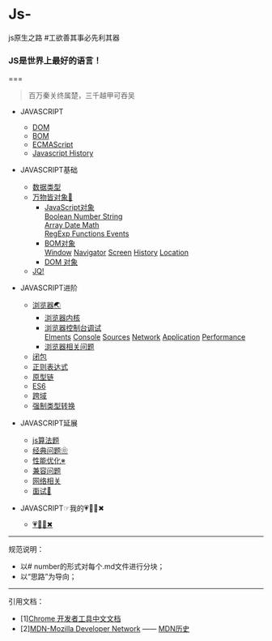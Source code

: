 # Js-
js原生之路
#工欲善其事必先利其器

### JS是世界上最好的语言！
===
>百万秦关终属楚，三千越甲可吞吴
* JAVASCRIPT
   * [DOM](https://github.com/TUARAN/tarsJs/blob/master/JAVASCRIPT/DOM.md)
   * [BOM](https://github.com/TUARAN/tarsJs/blob/master/JAVASCRIPT/BOM.md)
   * [ECMAScript](https://github.com/TUARAN/tarsJs/blob/master/JAVASCRIPT/ECMAScript.md)
   * [Javascript History](https://github.com/TUARAN/tarsJs/blob/master/JAVASCRIPT/Javascipt%20History.md)


* JAVASCRIPT基础
   * [数据类型](https://github.com/TUARAN/tarsJs/blob/master/JAVASCRIPT基础/数据类型.md)
   * [万物皆对象🐘](https://github.com/TUARAN/tarsJs/tree/master/JAVASCRIPT基础/对象)
      * [JavaScript对象]()<br>
             [Boolean Number String]()<br>
             [Array Date Math]()<br>
             [RegExp Functions Events]()<br>
      * [BOM对象]()<br>
             [Window]()
             [Navigator]()
             [Screen]()
             [History]()
             [Location]()
      * [DOM 对象]()
    * [JQ!](https://github.com/TUARAN/tarsJs/blob/master/JAVASCRIPT基础/Jquery记录.md)

* JAVASCRIPT进阶
   * [浏览器🌏](https://github.com/TUARAN/tarsJs/tree/master/JAVASCRIPT%E8%BF%9B%E9%98%B6/%E6%B5%8F%E8%A7%88%E5%99%A8)
      * [浏览器内核]()
      * [浏览器控制台调试](https://github.com/TUARAN/tarsJs/blob/master/JAVASCRIPT进阶/浏览器/浏览器控制台调试)<br>
             [Elments](https://github.com/TUARAN/tarsJs/blob/master/JAVASCRIPT进阶/浏览器/浏览器控制台调试/Elments.md)
             [Console]()
             [Sources]()
             [Network](https://github.com/TUARAN/tarsJs/blob/master/JAVASCRIPT进阶/浏览器/浏览器控制台调试/Network.md)
             [Application]()
             [Performance](https://github.com/TUARAN/tarsJs/blob/master/JAVASCRIPT进阶/浏览器/浏览器控制台调试/Performance.md)
      * [浏览器相关问题]()		
   * [闭包](https://github.com/TUARAN/tarsJs/blob/master/JAVASCRIPT进阶/闭包.md)
   * [正则表达式](https://github.com/TUARAN/tarsJs/blob/master/JAVASCRIPT进阶/正则表达式.md)
   * [原型链](https://github.com/TUARAN/tarsJs/blob/master/JAVASCRIPT%E8%BF%9B%E9%98%B6/%E5%8E%9F%E5%9E%8B%E9%93%BE.md)
   * [ES6]()
   * [跨域](https://github.com/TUARAN/tarsJs/blob/master/JAVASCRIPT%E8%BF%9B%E9%98%B6/%E8%B7%A8%E5%9F%9F.md)
   * [强制类型转换](https://github.com/TUARAN/tarsJs/blob/master/JAVASCRIPT进阶/强制类型转换.md)

* JAVASCRIPT延展
   * [js算法题](https://github.com/TUARAN/tarsJs/blob/master/JAVASCRIPT%E5%BB%B6%E5%B1%95/js%E7%AE%97%E6%B3%95%E9%A2%98.md)
   * [经典问题❀](https://github.com/TUARAN/tarsJs/blob/master/JAVASCRIPT延展/经典问题❀.md)
   * [性能优化※](https://github.com/TUARAN/tarsJs/blob/master/JAVASCRIPT延展/性能优化.md)
   * [兼容问题](https://github.com/TUARAN/tarsJs/blob/master/JAVASCRIPT%E5%BB%B6%E5%B1%95/%E5%85%BC%E5%AE%B9%E9%97%AE%E9%A2%98.md)
   * [网络相关](https://github.com/TUARAN/tarsJs/blob/master/JAVASCRIPT%E5%BB%B6%E5%B1%95/%E7%BD%91%E7%BB%9C%E7%9B%B8%E5%85%B3.md)
   * [面试🍜](https://github.com/TUARAN/tarsJs/blob/master/JAVASCRIPT延展/面试.md)

* JAVASCRIPT☞我的💗🦌💪✖
   * [💗🦌💪✖](https://github.com/TUARAN/tarsJs/blob/master/❤🦌💪✖.md)

- - -
规范说明：
* 以# number的形式对每个.md文件进行分块；
* 以“思路”为导向；
- - -
引用文档：
* [1][Chrome 开发者工具中文文档](http://www.css88.com/doc/chrome-devtools/)
* [2][MDN-Mozilla Developer Network](https://developer.mozilla.org/zh-CN/) —— [MDN历史](https://www.jianshu.com/p/f1d3be17f0c6)
